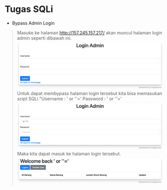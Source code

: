 # Tugas SQLi

* Bypass Admin Login <br>
> Masuke ke halaman http://157.245.157.217/ akan muncul halaman login admin seperti dibawah ini.<br>
![](/SQLi/Images/image1.png "Halaman Login admin")<br>
> Untuk dapat membypass halaman login tersebut kita bisa memasukan scipt SQLi "Username : ' or ''=' Password : ' or ''='<br>
![](/SQLi/Images/image2.png "Halaman Login admin dan memasukan scipt ' or ''=' ")<br>
> Maka kita dapat masuk ke halaman login tersebut.<br>
![](/SQLi/Images/image3.png "Halaman admin")<br>
